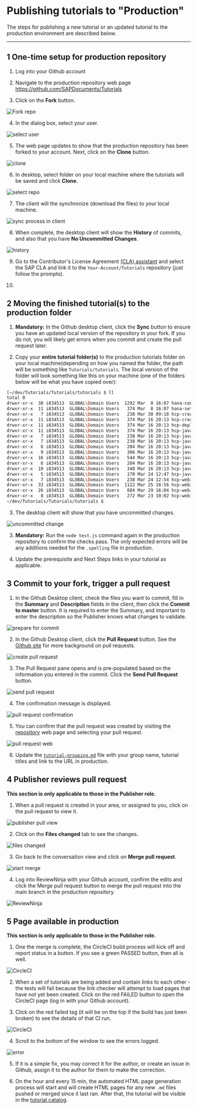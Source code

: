 # Publishing tutorials to "Production"

The steps for publishing a new tutorial or an updated tutorial to the production environment are described below.

---

## 1 One-time setup for production repository
1. Log into your Github account

2. Navigate to the production repository web page <https://github.com/SAPDocuments/Tutorials>

3. Click on the **Fork** button.

 ![Fork repo](contributing-images/1_4.png)

4. In the dialog box, select your user.

 ![select user](contributing-images/1_5.png)

5. The web page updates to show that the production repository has been forked to your account. Next, click on the **Clone** button.

 ![clone](contributing-images/1_6.png)


6. In desktop, select folder on your local machine where the tutorials will be saved and click **Clone**.

 ![select repo](contributing-images/1_7.png)

7. The client will the synchronize (download the files) to your local machine.

 ![sync process in client](contributing-images/1_8.png)

8. When complete, the desktop client will show the **History** of commits, and also that you have **No Uncommitted Changes**.

 ![history](contributing-images/1_9.png)
 
9. Go to the Contributor's License Agreement [(CLA) assistant](https://cla-assistant.io) and select the SAP CLA and link it to the `Your-Account/Tutorials` repository (just follow the prompts).

10.  

## 2 Moving the finished tutorial(s) to the production folder

1. **Mandatory:** In the Github desktop client, click the **Sync** button to ensure you have an updated local version of the repository in your fork. If you do not, you will likely get errors when you commit and create the pull request later.

2. Copy your **entire tutorial folder(s)** to the production tutorials folder on your local machine(depending on how you named the folder, the path will be something like `Tutorials/tutorials`. The local version of the folder will look something like this on your machine (one of the folders below will be what you have copied over):

 ```bash
 [~/dev/Tutorials/Tutorials/tutorials $ ll
 total 0
 drwxr-xr-x  38 i834513  GLOBAL\Domain Users  1292 Mar  8 16:07 hana-configure/
 drwxr-xr-x  11 i834513  GLOBAL\Domain Users   374 Mar  8 16:07 hana-setup-cloud/
 drwxr-xr-x   7 i834513  GLOBAL\Domain Users   238 Mar 30 09:18 hcp-create-destination/
 drwxr-xr-x  11 i834513  GLOBAL\Domain Users   374 Mar 16 20:13 hcp-create-trial-account/
 drwxr-xr-x  11 i834513  GLOBAL\Domain Users   374 Mar 16 20:13 hcp-deploy-mobile-web-app/
 drwxr-xr-x  11 i834513  GLOBAL\Domain Users   374 Mar 16 20:13 hcp-java-weatherapp-part1/
 drwxr-xr-x   7 i834513  GLOBAL\Domain Users   238 Mar 16 20:13 hcp-java-weatherapp-part2/
 drwxr-xr-x   7 i834513  GLOBAL\Domain Users   238 Mar 16 20:13 hcp-java-weatherapp-part3/
 drwxr-xr-x   6 i834513  GLOBAL\Domain Users   204 Mar 16 20:13 hcp-java-weatherapp-part4/
 drwxr-xr-x   9 i834513  GLOBAL\Domain Users   306 Mar 16 20:13 hcp-java-weatherapp-part5/
 drwxr-xr-x  16 i834513  GLOBAL\Domain Users   544 Mar 16 20:13 hcp-java-weatherapp-part6/
 drwxr-xr-x   6 i834513  GLOBAL\Domain Users   204 Mar 16 20:13 hcp-java-weatherapp-part7/
 drwxr-xr-x  10 i834513  GLOBAL\Domain Users   340 Mar 16 20:13 hcp-java-weatherapp-part8/
 drwxr-xr-x   5 i834513  GLOBAL\Domain Users   170 Mar 24 12:47 hcp-java-weatherapp-part9/
 drwxr-xr-x   7 i834513  GLOBAL\Domain Users   238 Mar 24 12:54 hcp-webide-labels-i18n/
 drwxr-xr-x  33 i834513  GLOBAL\Domain Users  1122 Mar 25 18:56 hcp-webide-localizing-app/
 drwxr-xr-x  26 i834513  GLOBAL\Domain Users   884 Mar 29 16:04 hcp-webide-odata-primer/
 drwxr-xr-x   8 i834513  GLOBAL\Domain Users   272 Mar 23 10:02 hcp-webide-round-currency/
 ~/dev/Tutorials/Tutorials/tutorials $
 ```

3. The desktop client will show that you have uncommitted changes.

 ![uncommitted change](contributing-images/2_3.png)

3. **Mandatory:** Run the `node test.js` command again in the production repository to confirm the checks pass. The only expected errors will be any additions needed for the `.spelling` file in production.

4. Update the prerequisite and Next Steps links in your tutorial as applicable.


## 3 Commit to your fork, trigger a pull request

1. In the Github Desktop client, check the files you want to commit, fill in the **Summary** and **Description** fields in the client, then click the **Commit to master** button. It is required to enter the Summary, and important to enter the description so the Publisher knows what changes to validate.

 ![prepare for commit](contributing-images/3_1.png)

2. In the Github Desktop client, click the **Pull Request** button. See the [Github site](https://help.github.com/articles/creating-a-pull-request/) for more background on pull requests.


 ![create pull request](contributing-images/3_2.png)

3. The Pull Request pane opens and is pre-populated based on the information you entered in the commit. Click the **Send Pull Request** button.

 ![send pull request](contributing-images/3_3.png)

4. The confirmation message is displayed.

 ![pull request confirmation](contributing-images/3_4.png)

5. You can confirm that the pull request was created by visiting the [repository](https://github.com/SAPDocuments/Tutorials/pulls) web page and selecting your pull request.

 ![pull request web](contributing-images/3_5.png)

6. Update the [`tutorial-grouping.md`](tutorial-grouping.md) file with your group name, tutorial titles and link to the URL in production.

## 4 Publisher reviews pull request
**This section is only applicable to those in the Publisher role.**

1. When a pull request is created in your area, or assigned to you, click on the pull request to view it.

 ![publisher pull view](contributing-images/4_1.png)

2. Click on the **Files changed** tab to see the changes.

 ![files changed](contributing-images/4_2.png)

3. Go back to the conversation view and click on **Merge pull request**.

 ![start merge](contributing-images/4_3.png)

4. Log into ReviewNinja with your Github account, confirm the edits and click the Merge pull request button to merge the pull request into the main branch in the production repository.

 ![ReviewNinja](contributing-images/4_4.png)

## 5 Page available in production
**This section is only applicable to those in the Publisher role.**

1. One the merge is complete, the CircleCI build process will kick off and report status in a button. If you see a green PASSED button, then all is well.

 ![CircleCI](contributing-images/5_1.png)

2. When a set of tutorials are being added and contain links to each other - the tests will fail because the link checker will attempt to load pages that have not yet been created. Click on the red FAILED button to open the CircleCI page (log in with your Github account).

3. Click on the red failed tag (it will be on the top if the build has just been broken) to see the details of that CI run.

 ![CircleCI](contributing-images/5_3.png)

4. Scroll to the bottom of the window to see the errors logged.

 ![error](contributing-images/5_4.png)

5. If it is a simple fix, you may correct it for the author, or create an issue in Github, assign it to the author for them to make the correction.

6. On the hour and every 15 min, the automated HTML page generation process will start and will create HTML pages for any new `.md` files pushed or merged since it last ran. After that, the tutorial will be visible in the [tutorial catalog](http://go.sap.com/developer/tutorials.html).
